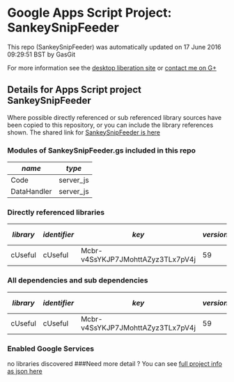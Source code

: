 # Google Apps Script Project: SankeySnipFeeder
This repo (SankeySnipFeeder) was automatically updated on 17 June 2016 09:29:51 BST by GasGit

For more information see the [desktop liberation site](http://ramblings.mcpher.com/Home/excelquirks/drivesdk/gettinggithubready "desktop liberation") or [contact me on G+](https://plus.google.com/+BruceMcpherson "Bruce McPherson - GDE")
## Details for Apps Script project SankeySnipFeeder
Where possible directly referenced or sub referenced library sources have been copied to this repository, or you can include the library references shown. 
The shared link for [SankeySnipFeeder is here](https://script.google.com/d/1stgy-0sdmcIdw2-Ry9M62QY9VZVU_kMrfCPxVoM6ke6H5xPb3XBJwA2z/edit?usp=sharing "open in the GAS IDE")

### Modules of SankeySnipFeeder.gs included in this repo
*name*|*type*
--- | --- 
Code| server_js
DataHandler| server_js
### Directly referenced libraries
*library*|*identifier*|*key*|*version*|*dev mode*|*source*|
--- | --- | --- | --- | --- | --- 
cUseful| cUseful|Mcbr-v4SsYKJP7JMohttAZyz3TLx7pV4j|59|no|[here](libraries/cUseful "library source")
### All dependencies and sub dependencies
*library*|*identifier*|*key*|*version*|*dev mode*|*source*|
--- | --- | --- | --- | --- | --- 
cUseful| cUseful|Mcbr-v4SsYKJP7JMohttAZyz3TLx7pV4j|59|no|[here](libraries/cUseful "library source")
### Enabled Google Services
no libraries discovered
###Need more detail ?
You can see [full project info as json here](info.json)
